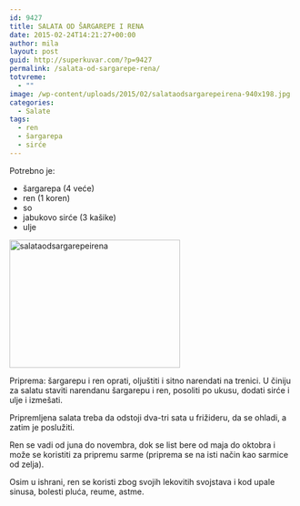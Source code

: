 ```yaml
---
id: 9427
title: SALATA OD ŠARGAREPE I RENA
date: 2015-02-24T14:21:27+00:00
author: mila
layout: post
guid: http://superkuvar.com/?p=9427
permalink: /salata-od-sargarepe-rena/
totvreme:
  - ""
image: /wp-content/uploads/2015/02/salataodsargarepeirena-940x198.jpg
categories:
  - Salate
tags:
  - ren
  - šargarepa
  - sirće
---
```

Potrebno je:

  * šargarepa (4 veće)
  * ren (1 koren)
  * so
  * jabukovo sirće (3 kašike)
  * ulje

[<img class="alignnone size-medium wp-image-9430" src="//superkuvar.com/wp-content/uploads/2015/02/salataodsargarepeirena-300x225.jpg" alt="salataodsargarepeirena" width="300" height="225" />](//superkuvar.com/wp-content/uploads/2015/02/salataodsargarepeirena.jpg)

Priprema: šargarepu i ren oprati, oljuštiti i sitno narendati na trenici. U činiju za salatu staviti narendanu šargarepu i ren, posoliti po ukusu, dodati sirće i ulje i izmešati.

Pripremljena salata treba da odstoji dva-tri sata u frižideru, da se ohladi, a zatim je poslužiti.

Ren se vadi od juna do novembra, dok se list bere od maja do oktobra i može se koristiti za pripremu sarme (priprema se na isti način kao sarmice od zelja).

Osim u ishrani, ren se koristi zbog svojih lekovitih svojstava i kod upale sinusa, bolesti pluća, reume, astme.
